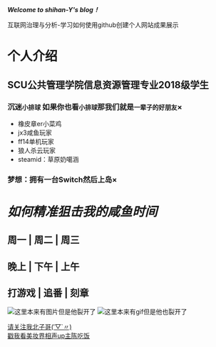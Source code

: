 ***Welcome to shihan-Y's blog！***

互联网治理与分析-学习如何使用github创建个人网站成果展示

# 个人介绍
## SCU公共管理学院信息资源管理专业2018级学生
### 沉迷`小排球` 如果你也看`小排球`那我们就是`一辈子的好朋友`×
  * 橡皮章er小菜鸡 
  * jx3咸鱼玩家 
  * ff14单机玩家 
  * 狼人杀云玩家 
  * steamid：草原奶噶涵
### 梦想：拥有一台Switch然后上岛×
# ***如何精准狙击我的咸鱼时间*** 
## 周一  | 周二  | 周三 
## 晚上 | 下午 | 上午
## 打游戏 | 追番 | 刻章

![这里本来有图片但是他裂开了](https://github.com/shihan-Y/shihany.github.io/blob/master/QQ%E5%9B%BE%E7%89%8720200417145415.png)
![这里本来有gif但是他也裂开了](https://github.com/shihan-Y/shihany.github.io/blob/master/QQ%E5%9B%BE%E7%89%8720200417145225.gif)

[请关注我北子哥(′▽`〃) ](https://space.bilibili.com/2206456?from=search&seid=7337438173470746395)  
[戳我看美妆界相声up主陈吃饭](https://space.bilibili.com/75912367?from=search&seid=127563456430249415)
